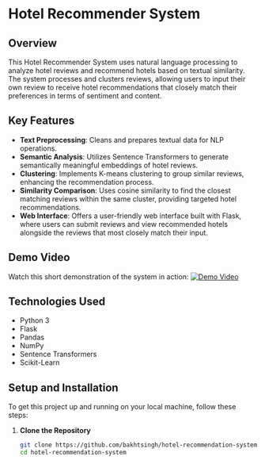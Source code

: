 # Hotel Recommender System

## Overview
This Hotel Recommender System uses natural language processing to analyze hotel reviews and recommend hotels based on textual similarity. The system processes and clusters reviews, allowing users to input their own review to receive hotel recommendations that closely match their preferences in terms of sentiment and content.

## Key Features
- **Text Preprocessing**: Cleans and prepares textual data for NLP operations.
- **Semantic Analysis**: Utilizes Sentence Transformers to generate semantically meaningful embeddings of hotel reviews.
- **Clustering**: Implements K-means clustering to group similar reviews, enhancing the recommendation process.
- **Similarity Comparison**: Uses cosine similarity to find the closest matching reviews within the same cluster, providing targeted hotel recommendations.
- **Web Interface**: Offers a user-friendly web interface built with Flask, where users can submit reviews and view recommended hotels alongside the reviews that most closely match their input.

## Demo Video
Watch this short demonstration of the system in action:
[![Demo Video](https://img.youtube.com/vi/M5F_n_GYDgg/0.jpg)](https://www.youtube.com/watch?v=M5F_n_GYDgg)

## Technologies Used
- Python 3
- Flask
- Pandas
- NumPy
- Sentence Transformers
- Scikit-Learn

## Setup and Installation
To get this project up and running on your local machine, follow these steps:

1. **Clone the Repository**
   ```bash
   git clone https://github.com/bakhtsingh/hotel-recommendation-system.git
   cd hotel-recommendation-system
